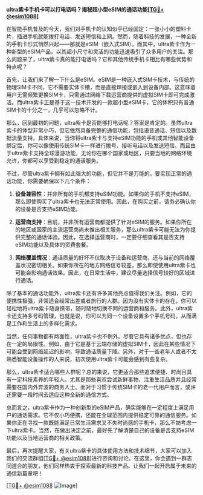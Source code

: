 **ultra紫卡手机卡可以打电话吗？揭秘超小型eSIM的通话功能[[TG💪+ @esim1088](https://t.me/s/esim1088)]**

在智能手机普及的今天，我们对手机卡的认知似乎已经固定：一张小小的塑料卡片，插进手机就能拨打电话、发送短信和上网。然而，随着科技的发展，一种全新的手机卡形式悄然兴起——那就是eSIM（嵌入式SIM）。而其中，ultra紫卡作为一种新型的eSIM产品，以其超小尺寸和灵活的功能迅速吸引了众多用户的关注。那么问题来了，ultra紫卡真的能打电话吗？它和其他传统手机卡相比有哪些优势和特点呢？

首先，让我们来了解一下什么是eSIM。eSIM是一种嵌入式SIM卡技术，与传统的物理SIM卡不同，它不需要实体卡槽，而是直接焊接或嵌入到设备内部。这意味着用户无需频繁更换SIM卡，只需通过网络下载运营商提供的虚拟SIM卡即可完成激活。而ultra紫卡正是基于这一技术开发的一款超小型eSIM卡，它的体积只有普通SIM卡的十分之一，几乎可以忽略不计。

那么，回到最初的问题，ultra紫卡是否能够打电话呢？答案是肯定的。虽然ultra紫卡的体型非常小巧，但它依然具备完整的通信功能，包括语音通话、短信以及数据流量支持。具体来说，当你将ultra紫卡与支持eSIM功能的手机或其他智能设备绑定后，你可以像使用传统SIM卡一样进行拨号、接听电话以及发送短信。而且由于ultra紫卡支持全球漫游功能，无论你在哪个国家或地区，只要当地的网络环境允许，你都可以享受到稳定的通话服务。

不过，尽管ultra紫卡拥有如此强大的功能，但它并不是万能的。要实现正常的通话功能，你需要确保以下几个条件：

1. **设备兼容性**：并非所有的手机都支持eSIM功能。如果你的手机不支持eSIM，那么即使购买了ultra紫卡也无法正常使用。因此，在购买之前，请务必确认你的设备是否支持eSIM功能。
   
2. **运营商支持**：目前，并非所有运营商都提供了针对eSIM的服务。如果你所在的地区或国家的主流运营商尚未推出相关服务，那么ultra紫卡可能无法为你提供完整的通话体验。因此，在选择运营商时，一定要仔细查看其是否支持eSIM功能以及具体的资费套餐。

3. **网络覆盖情况**：通话质量的好坏不仅取决于设备和运营商，还与当前的网络覆盖状况密切相关。如果你所在的地方网络信号较差，那么即使使用ultra紫卡也可能会影响通话效果。因此，在日常生活中，建议尽量选择信号较好的区域进行通话。

除了基本的通话功能外，ultra紫卡还有许多其他亮点值得我们关注。例如，它的便携性极强，非常适合经常出差或者旅行的人群。因为没有实体卡的存在，你可以轻松地将ultra紫卡随身携带，随时随地切换不同的运营商和服务。此外，ultra紫卡还支持多号码管理，也就是说，你可以为同一个设备设置多个手机号码，从而满足工作和生活上的多样化需求。

当然，任何事物都有两面性，ultra紫卡也不例外。尽管它具有诸多优点，但也存在一定的局限性。例如，由于它是基于云端存储的虚拟SIM卡，因此在某些情况下可能会受到网络延迟的影响，导致通话质量下降。另外，对于一些老年人或者不太熟悉智能设备操作的人来说，初次使用ultra紫卡可能会感到有些复杂。

那么，ultra紫卡适合哪些人群呢？总的来说，它更适合那些追求便捷、时尚且具有一定科技素养的年轻人。尤其是那些喜欢尝试新鲜事物、注重生活品质并且经常需要在国内外奔波的商务人士。而对于习惯于传统SIM卡的老一代用户而言，或许还需要一段时间去适应这种全新的通信方式。

总而言之，ultra紫卡作为一种创新型的eSIM产品，确实能够在一定程度上满足用户的通话需求。它不仅小巧便携，还能在全球范围内提供稳定可靠的通信服务。如果你正在寻找一款既能满足日常生活需求又不失时尚感的手机卡，那么不妨考虑一下ultra紫卡。当然，在做出决定之前，最好先了解清楚自己的设备是否支持eSIM功能以及当地运营商的相关政策。

最后，再次提醒大家，有关ultra紫卡的具体使用方法和技术细节，大家可以加入我们的交流群组[[TG💪+ @esim1088](https://t.me/s/esim1088)]进行咨询和讨论。在这里，你会遇到一群志同道合的朋友，他们同样热衷于探索最新的科技产品。让我们一起开启属于未来的通信新篇章吧！

[[TG💪+ @esim1088](https://t.me/s/esim1088) ![Image](https://i.postimg.cc/4NQfJmqS/Snipaste-2025-05-13-00-14-12.png)]